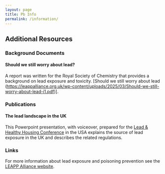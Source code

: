 ```yaml
---
layout: page
title: Pb Info 
permalink: /information/
---
```

## Additional Resources

### Background Documents

#### Should we still worry about lead?

A report was written for the Royal Society of Chemistry that provides a background on lead exposure and toxicity. 
[Should we still worry about lead (https://leappalliance.org.uk/wp-content/uploads/2025/03/Should-we-still-worry-about-lead-i1.pdf)].

### Publications

#### The lead landscape in the UK

This Powerpoint presentation, with voiceover, prepared for the [Lead & Healthy Housing Conference](https://leappalliance.org.uk/wp-content/uploads/2025/02/LHHC-conference-d0.3.pptx) in the USA explains the source of lead exposure in the UK and describes the related regulations. 

### Links
For more information about lead exposure and poisoning prevention see the [LEAPP Alliance website](https://leappalliance.org.uk/).
